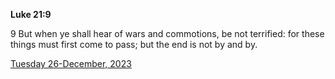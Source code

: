 **Luke 21:9**

9 But when ye shall hear of wars and commotions, be not terrified: for these things must first come to pass; but the end is not by and by.

[Tuesday 26-December, 2023](https://getbible.life/kjv/Luke/21/9)
